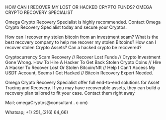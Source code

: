 HOW CAN I RECOVER MY LOST OR HACKED CRYPTO FUNDS? OMEGA CRYPTO RECOVERY SPECIALIST


Omega Crypto Recovery Specialist is highly recommended. Contact Omega Crypto Recovery Specialist today and secure your Cryptos.


How can I recover my stolen bitcoin from an investment scam?
What is the best recovery company to help me recover my stolen Bitcoins?
How can I recover stolen Crypto Assets?
Can a hacked crypto be recovered?


Cryptocurrency Scam Recovery // Recover Lost Funds // Crypto Investment Gone Wrong. How To  Hire A Hacker To Get Back  Stolen Crypto Coins // Hire A Hacker To Recover Lost Or Stolen Bitcoin/Nft  // Help I Can't Access My USDT Account, Seems I Got Hacked // Bitcoin Recovery Expert Needed.


Omega Crypto Recovery Specialist offer full end-to-end solutions for Asset Tracing and Recovery. If you may have recoverable assets, they can build a recovery plan tailored to fit your case. Contact them right away


Mail; omegaCryptos@consultant . c om)

Whatsap; +1) 251_(216) 64_66)
